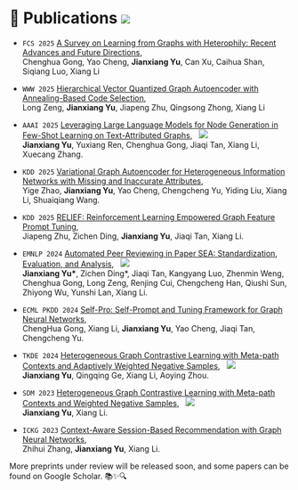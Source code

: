 
# 📝 Publications  <a href='https://scholar.google.com/citations?user=EH6ntM0AAAAJ'><img src="https://img.shields.io/endpoint?url={{ url | url_encode }}&logo=Google%20Scholar&labelColor=f6f6f6&color=9cf&style=flat&label=citations"></a>


- `FCS 2025` [A Survey on Learning from Graphs with Heterophily:
Recent Advances and Future Directions](https://arxiv.org/abs/2401.09769), <br> Chenghua Gong, Yao Cheng, **Jianxiang Yu**, Can Xu, Caihua Shan, Siqiang Luo, Xiang Li

- `WWW 2025` [Hierarchical Vector Quantized Graph Autoencoder with Annealing-Based Code Selection](), <br> Long Zeng, **Jianxiang Yu**, Jiapeng Zhu, Qingsong Zhong, Xiang Li

- `AAAI 2025` [Leveraging Large Language Models for Node Generation in Few-Shot Learning on Text-Attributed Graphs](https://arxiv.org/abs/2310.09872), &nbsp; <a href='https://www.bilibili.com/video/BV1rFCjYFEXn/'><img src="https://img.shields.io/badge/Bilibili-LLM4NG-blue?logo=bilibili&logoColor=white"></a> <br> **Jianxiang Yu**, Yuxiang Ren, Chenghua Gong, Jiaqi Tan, Xiang Li, Xuecang Zhang.

- `KDD 2025` [Variational Graph Autoencoder for Heterogeneous Information Networks with Missing and Inaccurate Attributes](https://arxiv.org/abs/2311.07929), <br> Yige Zhao, **Jianxiang Yu**, Yao Cheng, Chengcheng Yu, Yiding Liu, Xiang Li, Shuaiqiang Wang.

- `KDD 2025` [RELIEF: Reinforcement Learning Empowered Graph Feature Prompt Tuning](https://arxiv.org/abs/2408.03195), <br> Jiapeng Zhu, Zichen Ding, **Jianxiang Yu**, Jiaqi Tan, Xiang Li.

- `EMNLP 2024` [Automated Peer Reviewing in Paper SEA: Standardization, Evaluation, and Analysis](https://arxiv.org/abs/2407.12857), &nbsp; <a href='https://www.bilibili.com/video/BV1EFCZY3E5j/'><img src="https://img.shields.io/badge/Bilibili-SEA-blue?logo=bilibili&logoColor=white"></a> <br> **Jianxiang Yu\***, Zichen Ding\*, Jiaqi Tan, Kangyang Luo, Zhenmin Weng, Chenghua Gong, Long Zeng, Renjing Cui, Chengcheng Han, Qiushi Sun, Zhiyong Wu, Yunshi Lan, Xiang Li.
<!-- 
</div>
</div>
<div class='paper-box'><div class='paper-box-image'><div><div class="badge">EMNLP 2024</div><img src='images/publications/SEA.png' alt="sym" width="98%"></div></div>
<div class='paper-box-text' markdown="1">
[Automated Peer Reviewing in Paper SEA: Standardization, Evaluation, and Analysis](https://arxiv.org/abs/2407.12857) <span style="color:orange">[CCF-B]</span> [![](https://img.shields.io/github/stars/ecnu-sea/SEA?style=social&label=Code+Stars)](https://github.com/ecnu-sea/SEA) <a href='https://www.bilibili.com/video/BV1EFCZY3E5j/'><img src="https://img.shields.io/badge/Bilibili-SEA-blue?logo=bilibili&logoColor=white"></a> \\
Jianxiang Yu\*, **Zichen Ding\***, Jiaqi Tan, Kangyang Luo, Zhenmin Weng, Chenghua Gong, Long Zeng, Renjing Cui, Chengcheng Han, Qiushi Sun, Zhiyong Wu, Yunshi Lan, Xiang Li. 
- Check demos at [**Our Website**](https://ecnu-sea.github.io/). 🌐
- An innovative framework for automating peer review. 🌊
</div>
</div> -->

- `ECML PKDD 2024` [Self-Pro: Self-Prompt and Tuning Framework for Graph Neural Networks](https://arxiv.org/abs/2310.10362v2), <br> ChengHua Gong, Xiang Li, **Jianxiang Yu**, Yao Cheng, Jiaqi Tan, Chengcheng Yu.

- `TKDE 2024` [Heterogeneous Graph Contrastive Learning with Meta-path Contexts and Adaptively Weighted Negative Samples](https://ieeexplore.ieee.org/abstract/document/10487103), &nbsp; <a href='https://www.bilibili.com/video/BV1uF4m1K7Zz/'><img src="https://img.shields.io/badge/-AdaMEOW-blue?logo=bilibili&logoColor=white&labelColor=gray"></a> <br> **Jianxiang Yu**, Qingqing Ge, Xiang Li, Aoying Zhou.

- `SDM 2023` [Heterogeneous Graph Contrastive Learning with Meta-path Contexts and Weighted Negative Samples](https://epubs.siam.org/doi/abs/10.1137/1.9781611977653.ch5), &nbsp; <a href='https://www.bilibili.com/video/BV1Eu411a7RR/'><img src="https://img.shields.io/badge/Bilibili-MEOW-blue?logo=bilibili&logoColor=white"></a> <br> **Jianxiang Yu**, Xiang Li.

- `ICKG 2023` [Context-Aware Session-Based Recommendation with Graph Neural Networks](https://ieeexplore.ieee.org/abstract/document/10412788), <br> Zhihui Zhang, **Jianxiang Yu**, Xiang Li.

More preprints under review will be released soon, and some papers can be found on Google Scholar. 📚✨🔍